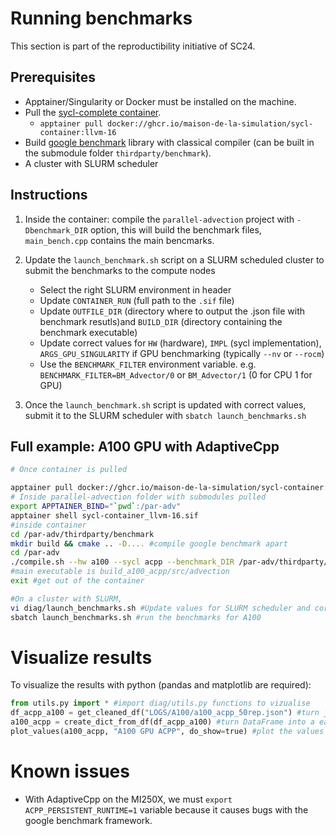 # Running benchmarks
This section is part of the reproductibility initiative of SC24.
## Prerequisites
- Apptainer/Singularity or Docker must be installed on the machine.
- Pull the [sycl-complete container](https://github.com/Maison-de-la-Simulation/parallel-advection/pkgs/container/sycl-complete).
  - `apptainer pull docker://ghcr.io/maison-de-la-simulation/sycl-container:llvm-16`
- Build [google benchmark](https://github.com/google/benchmark) library with classical compiler (can be built in the submodule folder `thirdparty/benchmark`).
- A cluster with SLURM scheduler

## Instructions
1) Inside the container: compile the `parallel-advection` project with `-Dbenchmark_DIR` option, this will build the benchmark files, `main_bench.cpp` contains the main bencmarks.

2) Update the `launch_benchmark.sh` script on a SLURM scheduled cluster to submit the benchmarks to the compute nodes
   - Select the right SLURM environment in header
   - Update `CONTAINER_RUN` (full path to the `.sif` file)
   - Update `OUTFILE_DIR` (directory where to output the .json file with benchmark resutls)and `BUILD_DIR` (directory containing the benchmark executable)
   - Update correct values for `HW` (hardware), `IMPL` (sycl implementation), `ARGS_GPU_SINGULARITY` if GPU benchmarking (typically `--nv` or `--rocm`)
   - Use the `BENCHMARK_FILTER` environment variable. e.g. `BENCHMARK_FILTER=BM_Advector/0` or `BM_Advector/1` (0 for CPU 1 for GPU)

3) Once the `launch_benchmark.sh` script is updated with correct values, submit it to the SLURM scheduler with `sbatch launch_benchmarks.sh`

## Full example: A100 GPU with AdaptiveCpp
```sh
# Once container is pulled

apptainer pull docker://ghcr.io/maison-de-la-simulation/sycl-container:llvm-16
# Inside parallel-advection folder with submodules pulled
export APPTAINER_BIND="`pwd`:/par-adv"
apptainer shell sycl-container_llvm-16.sif
#inside container
cd /par-adv/thirdparty/benchmark
mkdir build && cmake .. -D.... #compile google benchmark apart
cd /par-adv
./compile.sh --hw a100 --sycl acpp --benchmark_DIR /par-adv/thirdparty/benchmark/build
#main executable is build_a100_acpp/src/advection
exit #get out of the container

#On a cluster with SLURM,
vi diag/launch_benchmarks.sh #Update values for SLURM scheduler and correct values for benchmark (here we target a100 and acpp, we will need the --nv flag for singularity)
sbatch launch_benchmarks.sh #run the benchmarks for A100
```

# Visualize results
To visualize the results with python (pandas and matplotlib are required):
```python
from utils.py import * #import diag/utils.py functions to vizualise
df_acpp_a100 = get_cleaned_df("LOGS/A100/a100_acpp_50rep.json") #turn json into DataFrame
a100_acpp = create_dict_from_df(df_acpp_a100) #turn DataFrame into a easily plotable list
plot_values(a100_acpp, "A100 GPU ACPP", do_show=true) #plot the values and show
```

# Known issues
- With AdaptiveCpp on the MI250X, we must `export ACPP_PERSISTENT_RUNTIME=1` variable because it causes bugs with the google benchmark framework.